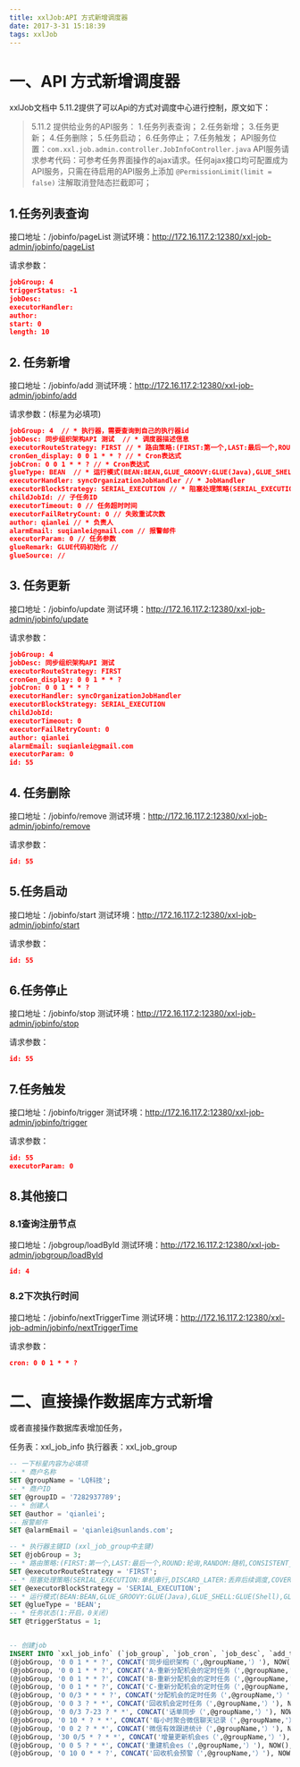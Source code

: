 ```yaml
---
title: xxlJob:API 方式新增调度器
date: 2017-3-31 15:18:39
tags: xxlJob
---
```


#  一、API 方式新增调度器

xxlJob文档中 5.11.2提供了可以Api的方式对调度中心进行控制，原文如下：

>5.11.2 提供给业务的API服务：
1.任务列表查询；
2.任务新增；
3.任务更新；
4.任务删除；
5.任务启动；
6.任务停止；
7.任务触发；
>API服务位置：`com.xxl.job.admin.controller.JobInfoController.java`
API服务请求参考代码：可参考任务界面操作的ajax请求。任何ajax接口均可配置成为API服务，只需在待启用的API服务上添加 `@PermissionLimit(limit = false)` 注解取消登陆态拦截即可；



## 1.任务列表查询

接口地址：/jobinfo/pageList
测试环境：http://172.16.117.2:12380/xxl-job-admin/jobinfo/pageList

请求参数：
``` json
jobGroup: 4
triggerStatus: -1
jobDesc: 
executorHandler: 
author: 
start: 0
length: 10
```



## 2. 任务新增

接口地址：/jobinfo/add
测试环境：http://172.16.117.2:12380/xxl-job-admin/jobinfo/add

请求参数：(标星为必填项)
``` json
jobGroup: 4  // * 执行器，需要查询到自己的执行器id
jobDesc: 同步组织架构API 测试  // * 调度器描述信息
executorRouteStrategy: FIRST // * 路由策略:(FIRST:第一个,LAST:最后一个,ROUND:轮询,RANDOM:随机,CONSISTENT_HASH:一致性HASH,LEAST_FREQUENTLY_USED:最不经常使用,LEAST_RECENTLY_USED:最近最久未使用,FAILOVER:故障转移,BUSYOVER:忙碌转移,SHARDING_BROADCAST:分片广播)
cronGen_display: 0 0 1 * * ? // * Cron表达式
jobCron: 0 0 1 * * ? // * Cron表达式
glueType: BEAN  // * 运行模式(BEAN:BEAN,GLUE_GROOVY:GLUE(Java),GLUE_SHELL:GLUE(Shell),GLUE_PYTHON:GLUE(Python),GLUE_PHP:GLUE(PHP),GLUE_NODEJS:GLUE(Nodejs),GLUE_POWERSHELL:GLUE(PowerShell))
executorHandler: syncOrganizationJobHandler	// * JobHandler
executorBlockStrategy: SERIAL_EXECUTION // * 阻塞处理策略(SERIAL_EXECUTION:单机串行,DISCARD_LATER:丢弃后续调度,COVER_EARLY:覆盖之前调度)
childJobId: // 子任务ID
executorTimeout: 0 // 任务超时时间
executorFailRetryCount: 0 // 失败重试次数
author: qianlei // * 负责人
alarmEmail: suqianlei@gmail.com // 报警邮件
executorParam: 0 // 任务参数
glueRemark: GLUE代码初始化 // 
glueSource: // 
```


## 3. 任务更新

接口地址：/jobinfo/update
测试环境：http://172.16.117.2:12380/xxl-job-admin/jobinfo/update

请求参数：
``` json
jobGroup: 4
jobDesc: 同步组织架构API 测试
executorRouteStrategy: FIRST
cronGen_display: 0 0 1 * * ?
jobCron: 0 0 1 * * ?
executorHandler: syncOrganizationJobHandler	
executorBlockStrategy: SERIAL_EXECUTION
childJobId: 
executorTimeout: 0
executorFailRetryCount: 0
author: qianlei
alarmEmail: suqianlei@gmail.com
executorParam: 0
id: 55
```



## 4. 任务删除

接口地址：/jobinfo/remove
测试环境：http://172.16.117.2:12380/xxl-job-admin/jobinfo/remove

请求参数：
``` json
id: 55
```



## 5.任务启动

接口地址：/jobinfo/start
测试环境：http://172.16.117.2:12380/xxl-job-admin/jobinfo/start

请求参数：
``` json
id: 55
```



## 6.任务停止

接口地址：/jobinfo/stop
测试环境：http://172.16.117.2:12380/xxl-job-admin/jobinfo/stop

请求参数：
``` json
id: 55
```

## 7.任务触发

接口地址：/jobinfo/trigger
测试环境：http://172.16.117.2:12380/xxl-job-admin/jobinfo/trigger

请求参数：
``` json
id: 55
executorParam: 0
```

## 8.其他接口


### 8.1查询注册节点

接口地址：/jobgroup/loadById
测试环境：http://172.16.117.2:12380/xxl-job-admin/jobgroup/loadById

``` json
id: 4
```

### 8.2下次执行时间
接口地址：/jobinfo/nextTriggerTime
测试环境：http://172.16.117.2:12380/xxl-job-admin/jobinfo/nextTriggerTime

请求参数：
``` json
cron: 0 0 1 * * ?
```

# 二、直接操作数据库方式新增

或者直接操作数据库表增加任务，

任务表：xxl_job_info
执行器表：xxl_job_group

``` sql
-- 一下标星内容为必填项
-- * 商户名称
SET @groupName = 'LQ科技';
-- * 商户ID
SET @groupID = '7282937789';
-- * 创建人
SET @author = 'qianlei';
-- 报警邮件
SET @alarmEmail = 'qianlei@sunlands.com';

-- * 执行器主键ID (xxl_job_group中主键)
SET @jobGroup = 3;
-- * 路由策略:(FIRST:第一个,LAST:最后一个,ROUND:轮询,RANDOM:随机,CONSISTENT_HASH:一致性HASH,LEAST_FREQUENTLY_USED:最不经常使用,LEAST_RECENTLY_USED:最近最久未使用,FAILOVER:故障转移,BUSYOVER:忙碌转移,SHARDING_BROADCAST:分片广播)
SET @executorRouteStrategy = 'FIRST';
-- * 阻塞处理策略(SERIAL_EXECUTION:单机串行,DISCARD_LATER:丢弃后续调度,COVER_EARLY:覆盖之前调度)
SET @executorBlockStrategy = 'SERIAL_EXECUTION';
-- * 运行模式(BEAN:BEAN,GLUE_GROOVY:GLUE(Java),GLUE_SHELL:GLUE(Shell),GLUE_PYTHON:GLUE(Python),GLUE_PHP:GLUE(PHP),GLUE_NODEJS:GLUE(Nodejs),GLUE_POWERSHELL:GLUE(PowerShell))
SET @glueType = 'BEAN';
-- * 任务状态(1:开启，0关闭)
SET @triggerStatus = 1;


-- 创建job
INSERT INTO `xxl_job_info` (`job_group`, `job_cron`, `job_desc`, `add_time`, `update_time`, `author`, `alarm_email`, `executor_route_strategy`, `executor_handler`, `executor_param`, `executor_block_strategy`, `executor_timeout`, `executor_fail_retry_count`, `glue_type`, `glue_source`, `glue_remark`, `glue_updatetime`, `child_jobid`, `trigger_status`, `trigger_last_time`, `trigger_next_time`) VALUES
(@jobGroup, '0 0 1 * * ?', CONCAT('同步组织架构（',@groupName,'）'), NOW(), NOW(), @author, @alarmEmail, @executorRouteStrategy, 'syncOrganizationJobHandler', @groupID, @executorBlockStrategy, 0, 0, @glueType, '', 'GLUE代码初始化', NOW(), '', @triggerStatus, 0, 0),
(@jobGroup, '0 0 1 * * ?', CONCAT('A-重新分配机会的定时任务（',@groupName,'）'), NOW(), NOW(), @author, @alarmEmail, @executorRouteStrategy, 'aRetryAllocateOpportunityHandler', @groupID, @executorBlockStrategy, 0, 0, @glueType, '', 'GLUE代码初始化', NOW(), '', @triggerStatus, 0, 0),
(@jobGroup, '0 0 1 * * ?', CONCAT('B-重新分配机会的定时任务（',@groupName,'）'), NOW(), NOW(), @author, @alarmEmail, @executorRouteStrategy, 'bRetryAllocateOpportunityHandler', @groupID, @executorBlockStrategy, 0, 0, @glueType, '', 'GLUE代码初始化', NOW(), '', @triggerStatus, 0, 0),
(@jobGroup, '0 0 1 * * ?', CONCAT('C-重新分配机会的定时任务（',@groupName,'）'), NOW(), NOW(), @author, @alarmEmail, @executorRouteStrategy, 'cRetryAllocateOpportunityHandler', @groupID, @executorBlockStrategy, 0, 0, @glueType, '', 'GLUE代码初始化', NOW(), '', @triggerStatus, 0, 0),
(@jobGroup, '0 0/3 * * * ?', CONCAT('分配机会的定时任务（',@groupName,'）'), NOW(), NOW(), @author, @alarmEmail, @executorRouteStrategy, 'loopAllocateOpportunityHandler', @groupID, @executorBlockStrategy, 0, 0, @glueType, '', 'GLUE代码初始化', NOW(), '', @triggerStatus, 0, 0),
(@jobGroup, '0 0 3 ? * *', CONCAT('回收机会定时任务（',@groupName,'）'), NOW(), NOW(), @author, @alarmEmail, @executorRouteStrategy, 'recycleOpportunityTaskHandler', @groupID, @executorBlockStrategy, 0, 0, @glueType, '', 'GLUE代码初始化', NOW(), '', @triggerStatus, 0, 0),
(@jobGroup, '0 0/3 7-23 ? * *', CONCAT('话单同步（',@groupName,'）'), NOW(), NOW(), @author, @alarmEmail, @executorRouteStrategy, 'callRecordSynMinuteJobHandler', @groupID, @executorBlockStrategy, 0, 0, @glueType, '', 'GLUE代码初始化', NOW(), '', @triggerStatus, 0, 0),
(@jobGroup, '0 10 * ? * *', CONCAT('每小时聚合微信聊天记录（',@groupName,'）'), NOW(), NOW(), @author, @alarmEmail, @executorRouteStrategy, 'wechatRecordHourMergeJobHandler', @groupID, @executorBlockStrategy, 0, 0, @glueType, '', 'GLUE代码初始化', NOW(), '', @triggerStatus, 0, 0),
(@jobGroup, '0 0 2 ? * *', CONCAT('微信有效跟进统计（',@groupName,'）'), NOW(), NOW(), @author, @alarmEmail, @executorRouteStrategy, 'wechatValidFollowJobHandler', @groupID, @executorBlockStrategy, 0, 0, @glueType, '', 'GLUE代码初始化', NOW(), '', @triggerStatus, 0, 0),
(@jobGroup, '30 0/5 * ? * *', CONCAT('增量更新机会es（',@groupName,'）'), NOW(), NOW(), @author, @alarmEmail, @executorRouteStrategy, 'compareCacheOppJobHandler', @groupID, @executorBlockStrategy, 0, 0, @glueType, '', 'GLUE代码初始化', NOW(), '', @triggerStatus, 0, 0),
(@jobGroup, '0 0 5 ? * *', CONCAT('重建机会es（',@groupName,'）'), NOW(), NOW(), @author, @alarmEmail, @executorRouteStrategy, 'reindexCacheOppJobHandler', @groupID, @executorBlockStrategy, 0, 0, @glueType, '', 'GLUE代码初始化', NOW(), '', @triggerStatus, 0, 0),
(@jobGroup, '0 10 0 * * ?', CONCAT('回收机会预警（',@groupName,'）'), NOW(), NOW(), @author, @alarmEmail, @executorRouteStrategy, 'recycleEarlyWarningHandler', @groupID, @executorBlockStrategy, 0, 0, @glueType, '', 'GLUE代码初始化', NOW(), '', @triggerStatus, 0, 0);
```